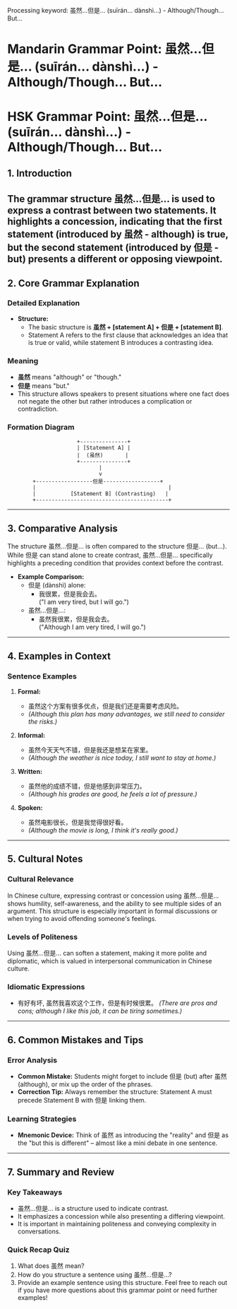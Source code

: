 Processing keyword: 虽然...但是... (suīrán... dànshì...) - Although/Though... But...
# Mandarin Grammar Point: 虽然...但是... (suīrán... dànshì...) - Although/Though... But...
# HSK Grammar Point: 虽然...但是... (suīrán... dànshì...) - Although/Though... But...
## 1. Introduction
The grammar structure 虽然...但是... is used to express a contrast between two statements. It highlights a concession, indicating that the first statement (introduced by 虽然 - although) is true, but the second statement (introduced by 但是 - but) presents a different or opposing viewpoint.
---
## 2. Core Grammar Explanation
### Detailed Explanation
- **Structure:** 
  - The basic structure is **虽然 + [statement A] + 但是 + [statement B]**. 
  - Statement A refers to the first clause that acknowledges an idea that is true or valid, while statement B introduces a contrasting idea.
### Meaning
- **虽然** means "although" or "though."
- **但是** means "but."
- This structure allows speakers to present situations where one fact does not negate the other but rather introduces a complication or contradiction.
### Formation Diagram
```
                      +---------------+
                      | [Statement A] |
                      |  (虽然)       |
                      +---------------+
                             |
                             v
        +------------------但是------------------+
        |                                          |
        |           [Statement B] (Contrasting)   |
        +------------------------------------------+
```
---
## 3. Comparative Analysis
The structure 虽然...但是... is often compared to the structure 但是... (but...). While 但是 can stand alone to create contrast, 虽然...但是... specifically highlights a preceding condition that provides context before the contrast. 
- **Example Comparison:**
  - 但是 (dànshì) alone: 
    - 我很累，但是我会去。  
      ("I am very tired, but I will go.")
  - 虽然...但是...: 
    - 虽然我很累，但是我会去。  
      ("Although I am very tired, I will go.")
---
## 4. Examples in Context
### Sentence Examples
1. **Formal:**
   - 虽然这个方案有很多优点，但是我们还是需要考虑风险。
   - *(Although this plan has many advantages, we still need to consider the risks.)*
   
2. **Informal:**
   - 虽然今天天气不错，但是我还是想呆在家里。
   - *(Although the weather is nice today, I still want to stay at home.)*
3. **Written:**
   - 虽然他的成绩不错，但是他感到非常压力。
   - *(Although his grades are good, he feels a lot of pressure.)*
4. **Spoken:**
   - 虽然电影很长，但是我觉得很好看。
   - *(Although the movie is long, I think it's really good.)*
---
## 5. Cultural Notes
### Cultural Relevance
In Chinese culture, expressing contrast or concession using 虽然...但是... shows humility, self-awareness, and the ability to see multiple sides of an argument. This structure is especially important in formal discussions or when trying to avoid offending someone's feelings.
### Levels of Politeness
Using 虽然...但是... can soften a statement, making it more polite and diplomatic, which is valued in interpersonal communication in Chinese culture.
### Idiomatic Expressions
- 有好有坏, 虽然我喜欢这个工作，但是有时候很累。
  *(There are pros and cons; although I like this job, it can be tiring sometimes.)*
---
## 6. Common Mistakes and Tips
### Error Analysis
- **Common Mistake:** Students might forget to include 但是 (but) after 虽然 (although), or mix up the order of the phrases.
- **Correction Tip:** Always remember the structure: Statement A must precede Statement B with 但是 linking them.
### Learning Strategies
- **Mnemonic Device:** Think of 虽然 as introducing the "reality" and 但是 as the "but this is different" – almost like a mini debate in one sentence.
---
## 7. Summary and Review
### Key Takeaways
- 虽然...但是... is a structure used to indicate contrast.
- It emphasizes a concession while also presenting a differing viewpoint.
- It is important in maintaining politeness and conveying complexity in conversations.
### Quick Recap Quiz
1. What does 虽然 mean?
2. How do you structure a sentence using 虽然...但是...?
3. Provide an example sentence using this structure.
Feel free to reach out if you have more questions about this grammar point or need further examples!
